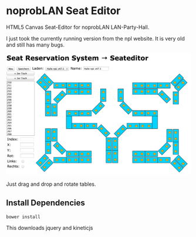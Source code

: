 # noprobLAN Seat Editor

HTML5 Canvas Seat-Editor for noprobLAN LAN-Party-Hall.

I just took the currently running version from the npl website. It is very old and still has many bugs. 

![Alt text](screenshot.png?raw=true "Application Screenshot")

Just drag and drop and rotate tables.

## Install Dependencies

    bower install

This downloads jquery and kineticjs

